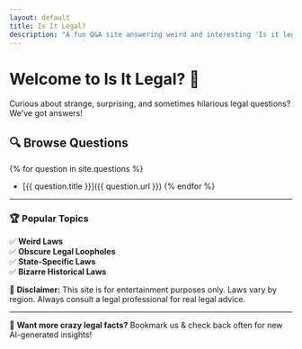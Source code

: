 ```yaml
---
layout: default
title: Is It Legal?
description: "A fun Q&A site answering weird and interesting 'Is it legal...?' questions."
---
```


# Welcome to **Is It Legal?** 🚀  

Curious about strange, surprising, and sometimes hilarious legal questions? We've got answers!  

## 🔍 **Browse Questions**
{% for question in site.questions %}
- [{{ question.title }}]({{ question.url }})
{% endfor %}

---

### 🏆 **Popular Topics**
✅ **Weird Laws**  
✅ **Obscure Legal Loopholes**  
✅ **State-Specific Laws**  
✅ **Bizarre Historical Laws**  

📝 **Disclaimer:** This site is for entertainment purposes only. Laws vary by region. Always consult a legal professional for real legal advice.  

---
📢 **Want more crazy legal facts?** Bookmark us & check back often for new AI-generated insights!
